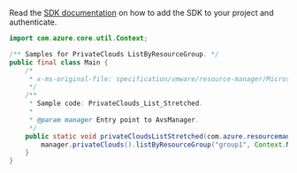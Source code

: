 Read the [SDK documentation](https://github.com/Azure/azure-sdk-for-java/blob/azure-resourcemanager-avs_1.0.0-beta.3/sdk/avs/azure-resourcemanager-avs/README.md) on how to add the SDK to your project and authenticate.

```java
import com.azure.core.util.Context;

/** Samples for PrivateClouds ListByResourceGroup. */
public final class Main {
    /*
     * x-ms-original-file: specification/vmware/resource-manager/Microsoft.AVS/stable/2021-12-01/examples/PrivateClouds_List_Stretched.json
     */
    /**
     * Sample code: PrivateClouds_List_Stretched.
     *
     * @param manager Entry point to AvsManager.
     */
    public static void privateCloudsListStretched(com.azure.resourcemanager.avs.AvsManager manager) {
        manager.privateClouds().listByResourceGroup("group1", Context.NONE);
    }
}
```
